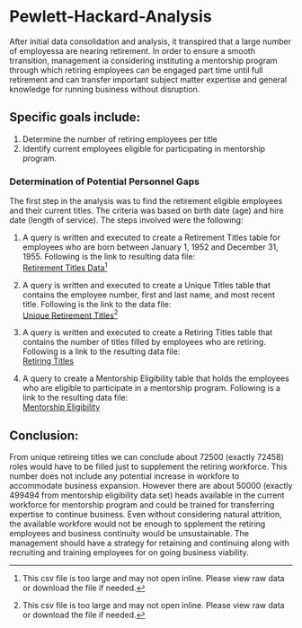 # Pewlett-Hackard-Analysis
After initial data consolidation and analysis, it transpired that a large number of employessa are nearing retirement. In order to ensure a smooth trransition, management ia considering instituting a mentorship program through which retiring employees can be engaged part time until full retirement and can transfer important subject matter expertise and general knowledge for running business without disruption.
## Specific goals include:
1. Determine the number of retiring employees per title
2. Identify current employees eligible for participating in mentorship program.
### Determination of Potential Personnel Gaps
The first step in the analysis was to find the retirement eligible employees and their current titles. The criteria was based on birth date (age) and hire date (length of service). The steps involved were the following:
1. A query is written and executed to create a Retirement Titles table for employees who are born between January 1, 1952 and December 31, 1955. Following is the link to resulting data file:</br>
[Retirement Titles Data](https://raw.githubusercontent.com/mbandyo/Pewlett-Hackard-Analysis/main/Data/retirement_titles.csv)[^footnote1]
 
2. A query is written and executed to create a Unique Titles table that contains the employee number, first and last name, and most recent title. Following is the link to the data file:</br>
[Unique Retirement Titles](https://github.com/mbandyo/Pewlett-Hackard-Analysis/blob/main/Data/unique_titles.csv)[^footnote1]
    
3. A query is written and executed to create a Retiring Titles table that contains the number of titles filled by employees who are retiring. Following is a link to the resulting data file:</br>
[Retiring Titles](https://github.com/mbandyo/Pewlett-Hackard-Analysis/blob/main/Data/retiring_titles.csv)
4. A query to create a Mentorship Eligibility table that holds the employees who are eligible to participate in a mentorship program. Following is a link to the resulting data file:</br>
[Mentorship Eligibility](https://github.com/mbandyo/Pewlett-Hackard-Analysis/blob/main/Data/mentorship_eligibility.csv)

## Conclusion:
From unique retireing titles we can conclude about 72500 (exactly 72458) roles would have to be filled just to supplement the retiring workforce. This number does not include any potential increase in workfore to accommodate business expansion.
However there are about 50000 (exactly 499494 from mentorship eligibility data set) heads available in the current workforce for mentorship program and could be trained for transferring expertise to continue business. 
Even without considering natural attrition, the available workfore would not be enough to spplement the retiring employees and business continuity would be unsustainable. 
The management should have a strategy for retaining and continuing along with recruiting and training employees for on going business viability.



[^footnote1]: This csv file is too large and may not open inline. Please view raw data or download the file if needed.
